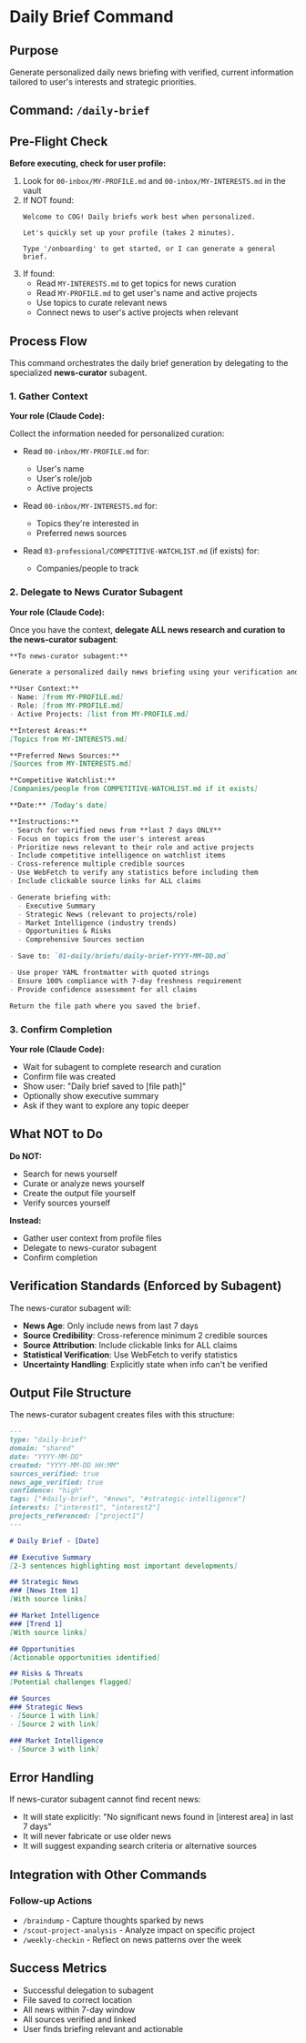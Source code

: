 # Daily Brief Command

## Purpose
Generate personalized daily news briefing with verified, current information tailored to user's interests and strategic priorities.

## Command: `/daily-brief`

## Pre-Flight Check

**Before executing, check for user profile:**

1. Look for `00-inbox/MY-PROFILE.md` and `00-inbox/MY-INTERESTS.md` in the vault
2. If NOT found:
   ```
   Welcome to COG! Daily briefs work best when personalized.

   Let's quickly set up your profile (takes 2 minutes).

   Type '/onboarding' to get started, or I can generate a general brief.
   ```
3. If found:
   - Read `MY-INTERESTS.md` to get topics for news curation
   - Read `MY-PROFILE.md` to get user's name and active projects
   - Use topics to curate relevant news
   - Connect news to user's active projects when relevant

## Process Flow

This command orchestrates the daily brief generation by delegating to the specialized **news-curator** subagent.

### 1. Gather Context
**Your role (Claude Code):**

Collect the information needed for personalized curation:

- Read `00-inbox/MY-PROFILE.md` for:
  - User's name
  - User's role/job
  - Active projects

- Read `00-inbox/MY-INTERESTS.md` for:
  - Topics they're interested in
  - Preferred news sources

- Read `03-professional/COMPETITIVE-WATCHLIST.md` (if exists) for:
  - Companies/people to track

### 2. Delegate to News Curator Subagent
**Your role (Claude Code):**

Once you have the context, **delegate ALL news research and curation to the news-curator subagent**:

```markdown
**To news-curator subagent:**

Generate a personalized daily news briefing using your verification and curation framework:

**User Context:**
- Name: [from MY-PROFILE.md]
- Role: [from MY-PROFILE.md]
- Active Projects: [list from MY-PROFILE.md]

**Interest Areas:**
[Topics from MY-INTERESTS.md]

**Preferred News Sources:**
[Sources from MY-INTERESTS.md]

**Competitive Watchlist:**
[Companies/people from COMPETITIVE-WATCHLIST.md if it exists]

**Date:** [Today's date]

**Instructions:**
- Search for verified news from **last 7 days ONLY**
- Focus on topics from the user's interest areas
- Prioritize news relevant to their role and active projects
- Include competitive intelligence on watchlist items
- Cross-reference multiple credible sources
- Use WebFetch to verify any statistics before including them
- Include clickable source links for ALL claims

- Generate briefing with:
  - Executive Summary
  - Strategic News (relevant to projects/role)
  - Market Intelligence (industry trends)
  - Opportunities & Risks
  - Comprehensive Sources section

- Save to: `01-daily/briefs/daily-brief-YYYY-MM-DD.md`

- Use proper YAML frontmatter with quoted strings
- Ensure 100% compliance with 7-day freshness requirement
- Provide confidence assessment for all claims

Return the file path where you saved the brief.
```

### 3. Confirm Completion
**Your role (Claude Code):**
- Wait for subagent to complete research and curation
- Confirm file was created
- Show user: "Daily brief saved to [file path]"
- Optionally show executive summary
- Ask if they want to explore any topic deeper

## What NOT to Do

**Do NOT:**
- Search for news yourself
- Curate or analyze news yourself
- Create the output file yourself
- Verify sources yourself

**Instead:**
- Gather user context from profile files
- Delegate to news-curator subagent
- Confirm completion

## Verification Standards (Enforced by Subagent)

The news-curator subagent will:
- **News Age**: Only include news from last 7 days
- **Source Credibility**: Cross-reference minimum 2 credible sources
- **Source Attribution**: Include clickable links for ALL claims
- **Statistical Verification**: Use WebFetch to verify statistics
- **Uncertainty Handling**: Explicitly state when info can't be verified

## Output File Structure

The news-curator subagent creates files with this structure:

```markdown
---
type: "daily-brief"
domain: "shared"
date: "YYYY-MM-DD"
created: "YYYY-MM-DD HH:MM"
sources_verified: true
news_age_verified: true
confidence: "high"
tags: ["#daily-brief", "#news", "#strategic-intelligence"]
interests: ["interest1", "interest2"]
projects_referenced: ["project1"]
---

# Daily Brief - [Date]

## Executive Summary
[2-3 sentences highlighting most important developments]

## Strategic News
### [News Item 1]
[With source links]

## Market Intelligence
### [Trend 1]
[With source links]

## Opportunities
[Actionable opportunities identified]

## Risks & Threats
[Potential challenges flagged]

## Sources
### Strategic News
- [Source 1 with link]
- [Source 2 with link]

### Market Intelligence
- [Source 3 with link]
```

## Error Handling

If news-curator subagent cannot find recent news:
- It will state explicitly: "No significant news found in [interest area] in last 7 days"
- It will never fabricate or use older news
- It will suggest expanding search criteria or alternative sources

## Integration with Other Commands

### Follow-up Actions
- `/braindump` - Capture thoughts sparked by news
- `/scout-project-analysis` - Analyze impact on specific project
- `/weekly-checkin` - Reflect on news patterns over the week

## Success Metrics
- Successful delegation to subagent
- File saved to correct location
- All news within 7-day window
- All sources verified and linked
- User finds briefing relevant and actionable
